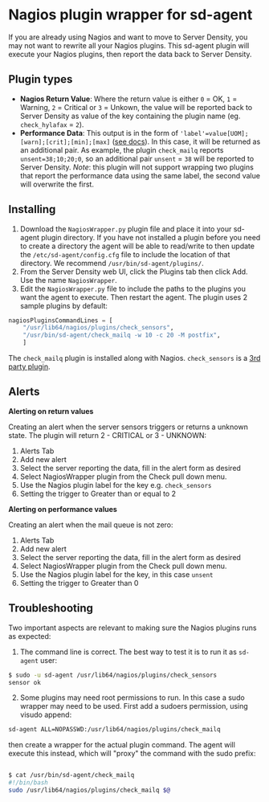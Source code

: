 Nagios plugin wrapper for sd-agent
==============

If you are already using Nagios and want to move to Server Density, you may not want to rewrite all your Nagios plugins. This sd-agent plugin will execute your Nagios plugins, then report the data back to Server Density.

Plugin types
------------

* **Nagios Return Value**: Where the return value is either `0` = OK, `1` = Warning, `2` = Critical or `3` = Unkown, the value will be reported back to Server Density as value of the key containing the plugin name (eg. `check_hylafax` = `2`).
* **Performance Data**: This output is in the form of `'label'=value[UOM];[warn];[crit];[min];[max]` ([see docs](http://nagiosplug.sourceforge.net/developer-guidelines.html#AEN201)). In this case, it will be returned as an additional pair. As example, the plugin `check_mailq` reports `unsent=38;10;20;0`, so an additional pair `unsent` = `38` will be reported  to Server Density. *Note*: this plugin will not support wrapping two plugins that report the performance data using the same label, the second value will overwrite the first.

Installing
----------

1. Download the `NagiosWrapper.py` plugin file and place it into your sd-agent plugin directory. If you have not installed a plugin before you need to create a directory the agent will be able to read/write to then update the `/etc/sd-agent/config.cfg` file to include the location of that directory. We recommend `/usr/bin/sd-agent/plugins/`.
2. From the Server Density web UI, click the Plugins tab then click Add. Use the name `NagiosWrapper`.
3. Edit the `NagiosWrapper.py` file to include the paths to the plugins you want the agent to execute. Then restart the agent. The plugin uses 2 sample plugins by default:

```python
nagiosPluginsCommandLines = [
  	"/usr/lib64/nagios/plugins/check_sensors",
	"/usr/bin/sd-agent/check_mailq -w 10 -c 20 -M postfix",
	]
```

The `check_mailq` plugin is installed along with Nagios. `check_sensors` is a [3rd party plugin](http://exchange.nagios.org/directory/Plugins/System-Metrics/Environmental/check_sensors/details).

Alerts
------

**Alerting on return values**

Creating an alert when the server sensors triggers or returns a unknown state. The plugin will return 2 - CRITICAL or 3 - UNKNOWN:

1. Alerts Tab
2. Add new alert
3. Select the server reporting the data, fill in the alert form as desired
4. Select NagiosWrapper plugin from the Check pull down menu.
5. Use the Nagios plugin label for the key e.g. `check_sensors`
5. Setting the trigger to Greater than or equal to 2

**Alerting on performance values**

Creating an alert when the mail queue is not zero:

1. Alerts Tab
2. Add new alert
3. Select the server reporting the data, fill in the alert form as desired
4. Select NagiosWrapper plugin from the Check pull down menu.
5. Use the Nagios plugin label for the key, in this case `unsent`
6. Setting the trigger to Greater than 0

Troubleshooting
---------------
Two important aspects are relevant to making sure the Nagios plugins runs as expected:

1. The command line is correct. The best way to test it is to run it as `sd-agent` user:
```bash
$ sudo -u sd-agent /usr/lib64/nagios/plugins/check_sensors
sensor ok
```
2. Some plugins may need root permissions to run. In this case a sudo wrapper may need to be used. First add a sudoers permission, using visudo append: 
```bash
sd-agent ALL=NOPASSWD:/usr/lib64/nagios/plugins/check_mailq
```
then create a wrapper for the actual plugin command. The agent will execute this instead, which will "proxy" the command with the sudo prefix:
```bash

$ cat /usr/bin/sd-agent/check_mailq
#!/bin/bash
sudo /usr/lib64/nagios/plugins/check_mailq $@
```